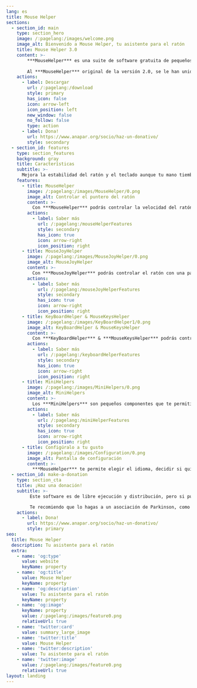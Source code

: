 ```yaml
---
lang: es
title: Mouse Helper
sections:
  - section_id: main
    type: section_hero
    image: /:pagelang:/images/welcome.png
    image_alt: Bienvenido a Mouse Helper, tu asistente para el ratón
    title: Mouse Helper 3.0
    content: >-
        ***MouseHelper*** es una suite de software gratuita de pequeños ayudantes, que está disponible para el Sistema Operativo Windows (7 en adelante)
         
        Al ***MouseHelper*** original de la versión 2.0, se le han unido esta vez más ayudantes, que te permitirán mejorar el manejo con el ratón y con el teclado
    actions:
      - label: Descargar
        url: /:pagelang:/download
        style: primary
        has_icon: false
        icon: arrow-left
        icon_position: left
        new_window: false
        no_follow: false
        type: action
      - label: Dona!
        url: https://www.anapar.org/socio/haz-un-donativo/
        style: secondary
  - section_id: features
    type: section_features
    background: gray
    title: Características
    subtitle: >-
      Mejora la estabilidad del ratón y el teclado aunque tu mano tiemble
    features:
      - title: MouseHelper
        image: /:pagelang:/images/MouseHelper/0.png
        image_alt: Controlar el puntero del ratón
        content: >-
          Con ***MouseHelper*** podrás controlar la velocidad del ratón, el tiempo de pulsación de sus botones o las operaciones de arrastrar y soltar
        actions:
          - label: Saber más
            url: /:pagelang:/mouseHelperFeatures
            style: secondary
            has_icon: true
            icon: arrow-right
            icon_position: right
      - title: MouseJoyHelper
        image: /:pagelang:/images/MouseJoyHelper/0.png
        image_alt: MouseJoyHelper
        content: >-
          Con ***MouseJoyHelper*** podrás controlar el ratón con una palanca de juego (JoyStick)
        actions:
          - label: Saber más
            url: /:pagelang:/mouseJoyHelperFeatures
            style: secondary
            has_icon: true
            icon: arrow-right
            icon_position: right
      - title: KeyBoardHelper & MouseKeysHelper
        image: /:pagelang:/images/KeyBoardHelper1/0.png
        image_alt: KeyBoardHelper & MouseKeysHelper
        content: >-
          Con ***KeyBoardHelper*** & ***MouseKeysHelper*** podrás controlar las pulsaciones de las teclas, y mover el ratón con el teclado
        actions:
          - label: Saber más
            url: /:pagelang:/keyboardHelperFeatures
            style: secondary
            has_icon: true
            icon: arrow-right
            icon_position: right
      - title: MiniHelpers
        image: /:pagelang:/images/MiniHelpers/0.png
        image_alt: MiniHelpers
        content: >-
          Los ***MiniHelpers*** son pequeños componentes que te permitirán realizar tareas más especializadas, y sacar el mayor partido a todos los botones de tu JoyStick
        actions:
          - label: Saber más
            url: /:pagelang:/miniHelperFeatures
            style: secondary
            has_icon: true
            icon: arrow-right
            icon_position: right
      - title: Configúralo a tu gusto
        image: /:pagelang:/images/Configuration/0.png
        image_alt: Pantalla de configuración
        content: >-
          ***MouseHelper*** te permite elegir el idioma, decidir si quieres o no que se inicie al hacerlo Windows o incluso ejecutarlo en modo Administrador, para hacerlo sin restricciones
  - section_id: make-a-donation
    type: section_cta
    title: ¡Haz una donación!
    subtitle: >-
         Este software es de libre ejecución y distribución, pero si puedes haz una donación a cualquiera asociación de ayuda si lo encuentras de utilidad.

         Te recomiendo que lo hagas a un asociación de Parkinson, como [ANAPAR](http://www.anapar.org/) o la [Federación Española de Parkinson](https://www.esparkinson.es/)
    actions:
      - label: Dona!
        url: https://www.anapar.org/socio/haz-un-donativo/
        style: primary
seo:
  title: Mouse Helper
  description: Tu asistente para el ratón
  extra:
    - name: 'og:type'
      value: website
      keyName: property
    - name: 'og:title'
      value: Mouse Helper
      keyName: property
    - name: 'og:description'
      value: Tu asistente para el ratón
      keyName: property
    - name: 'og:image'
      keyName: property
      value: /:pagelang:/images/feature0.png
      relativeUrl: true
    - name: 'twitter:card'
      value: summary_large_image
    - name: 'twitter:title'
      value: Mouse Helper
    - name: 'twitter:description'
      value: Tu asistente para el ratón
    - name: 'twitter:image'
      value: /:pagelang:/images/feature0.png
      relativeUrl: true
layout: landing
---
```

